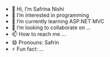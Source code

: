 - 👋 Hi, I’m Safrina Nishi
- 👀 I’m interested in programming 
- 🌱 I’m currently learning ASP.NET MVC
- 💞️ I’m looking to collaborate on ...
- 📫 How to reach me ...
- 😄 Pronouns: Safrin
- ⚡ Fun fact: ...

<!---
safrinanishi97/safrinanishi97 is a ✨ special ✨ repository because its `README.md` (this file) appears on your GitHub profile.
You can click the Preview link to take a look at your changes.
--->
